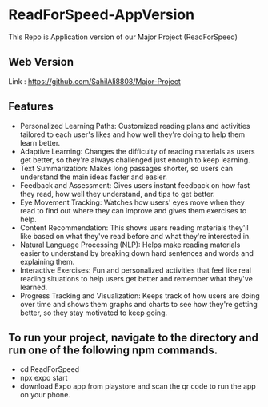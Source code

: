 # ReadForSpeed-AppVersion
This Repo is Application version of our Major Project (ReadForSpeed)


## Web Version
Link : https://github.com/SahilAli8808/Major-Project

## Features
- Personalized Learning Paths: Customized reading plans and activities tailored to each user's likes and how well they're doing to help them learn better.
- Adaptive Learning: Changes the difficulty of reading materials as users get better, so they're always challenged just enough to keep learning.
- Text Summarization: Makes long passages shorter, so users can understand the main ideas faster and easier.
- Feedback and Assessment: Gives users instant feedback on how fast they read, how well they understand, and tips to get better.
- Eye Movement Tracking: Watches how users' eyes move when they read to find out where they can improve and gives them exercises to help.
- Content Recommendation: This shows users reading materials they'll like based on what they've read before and what they're interested in.
- Natural Language Processing (NLP): Helps make reading materials easier to understand by breaking down hard sentences and words and explaining them.
- Interactive Exercises: Fun and personalized activities that feel like real reading situations to help users get better and remember what they've learned.
- Progress Tracking and Visualization: Keeps track of how users are doing over time and shows them graphs and charts to see how they're getting better, so they stay motivated to keep going.

## To run your project, navigate to the directory and run one of the following npm commands.

- cd ReadForSpeed
- npx expo start
- download Expo app from playstore and scan the qr code to run the app on your phone.
